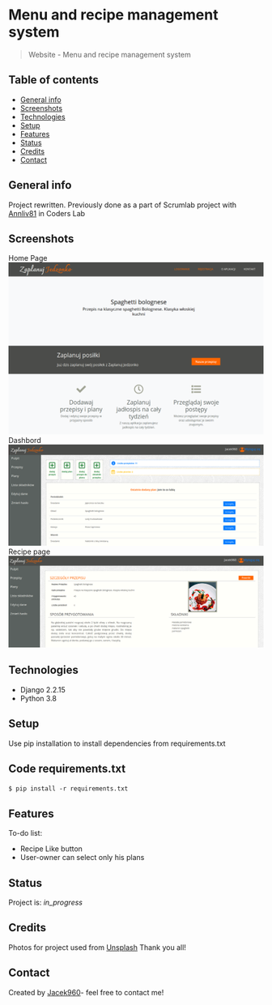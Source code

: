 # Menu and recipe management system 
> Website - Menu and recipe management system

## Table of contents
* [General info](#general-info)
* [Screenshots](#screenshots)
* [Technologies](#technologies)
* [Setup](#setup)
* [Features](#features)
* [Status](#status)
* [Credits](#credits)
* [Contact](#contact)

## General info
Project rewritten. Previously done as a part of Scrumlab project with [Annliv81](https://github.com/Annliv81)  in Coders Lab 

## Screenshots
Home Page
![Home page](./img/home.png)
Dashbord
![Dashbord page](./img/dashbord.png)
Recipe page
![Book page](./img/recipe.png)



## Technologies
* Django 2.2.15
* Python 3.8


## Setup
Use pip installation to install dependencies from requirements.txt
## Code requirements.txt

`$ pip install -r requirements.txt`

## Features
To-do list:
* Recipe Like button
* User-owner can select only his plans


## Status
Project is: _in_progress_

## Credits
Photos for project used from [Unsplash](https://unsplash.com/) Thank you all!

## Contact
Created by [Jacek960](mailto:j.kuciel@outlook.com)- feel free to contact me!

